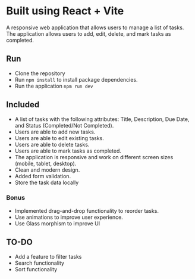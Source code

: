 # Built using React + Vite

A responsive web application that allows users to manage a list of tasks. The application
allows users to add, edit, delete, and mark tasks as completed.

## Run

- Clone the repository
- Run `npm install` to install package dependencies.
- Run the application `npm run dev`

## Included

- A list of tasks with the following attributes: Title, Description, Due Date, and Status
(Completed/Not Completed). 
- Users are able to add new tasks.
- Users are able to edit existing tasks.
- Users are able to delete tasks.
- Users are able to mark tasks as completed.
- The application is responsive and work on different screen sizes (mobile, tablet, desktop).
- Clean and modern design.
- Added form validation.
- Store the task data locally

### Bonus

- Implemented drag-and-drop functionality to reorder tasks.
- Use animations to improve user experience.
- Use Glass morphism to improve UI

## TO-DO

- Add a feature to filter tasks
- Search functionality
- Sort functionality
